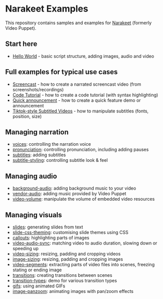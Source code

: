# Narakeet Examples

This repository contains samples and examples for [Narakeet](https://www.narakeet.com) (formerly Video Puppet).

## Start here

* [Hello World](hello-world/README.md) - basic script structure, adding images, audio and video

## Full examples for typical use cases

* [Screencast](screencast-demo-video/) - how to create a narrated screencast video (from screenshots/recordings)
* [Code Tutorial](code-tutorial-demo-video/) - how to create a code tutorial (with syntax highlighting)
* [Quick announcement](feature-announcement-demo-video) - how to create a quick feature demo or announcement
* [Tiktok-style Subtitled Videos](tiktok-style-subtitle-videos) - how to manipulate subtitles (fonts, position, size)

## Managing narration

* [voices](voices/README.md): controlling the narration voice
* [pronunciation](pronunciation/README.md): controlling pronunciation, including adding pauses
* [subtitles](subtitles/README.md): adding subtitles
* [subtitle-styling](subtitle-styling/README.md): controlling subtitle look & feel

## Managing audio

* [background-audio](background-audio/README.md): adding background music to your video
* [vendor-audio](vendor-audio/README.md): adding music provided by Video Puppet
* [video-volume](video-volume/README.md): manipulate the volume of embedded video resources

## Managing visuals

* [slides](slides/README.md): generating slides from text 
* [slide-css-theming](slide-css-theming/README.md): customising slide themes using CSS
* [callouts](callouts/README.md): highlighting parts of images
* [video-audio-sync](video-audio-sync/README.md): matching video to audio duration, slowing down or speeding up 
* [video-sizing](video-sizing/README.md): resizing, padding and cropping videos
* [image-sizing](image-sizing/README.md): resizing, padding and cropping images 
* [video-segments](video-segments/README.md): extracting parts of video files into scenes, freezing stating or ending image
* [transitions](transitions/README.md): creating transitions between scenes 
* [transition-types](transition-types/README.md): demo for various transition types 
* [gifs](gifs/README.md): using animated GIFs
* [image-panzoom](image-panzoom/README.md): animating images with pan/zoom effects

